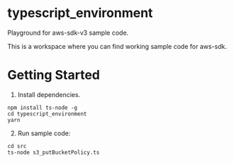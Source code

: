 # typescript_environment
Playground for aws-sdk-v3 sample code.

This is a workspace where you can find working sample code for aws-sdk.

# Getting Started

1. Install dependencies.
```
npm install ts-node -g
cd typescript_environment
yarn
```

2. Run sample code:
```
cd src
ts-node s3_putBucketPolicy.ts
```
